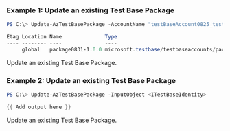 ### Example 1: Update an existing Test Base Package
```powershell
PS C:\> Update-AzTestBasePackage -AccountName "testBaseAccount0825_test" -Name "package0831-1.0.0" -ResourceGroupName "testbase_rg"

Etag Location Name              Type                                         AzureAsyncOperation
---- -------- ----              ----                                         -------------------
     global   package0831-1.0.0 microsoft.testbase/testbaseaccounts/packages

```

Update an existing Test Base Package.

### Example 2: Update an existing Test Base Package
```powershell
PS C:\> Update-AzTestBasePackage -InputObject <ITestBaseIdentity>

{{ Add output here }}
```

Update an existing Test Base Package.


